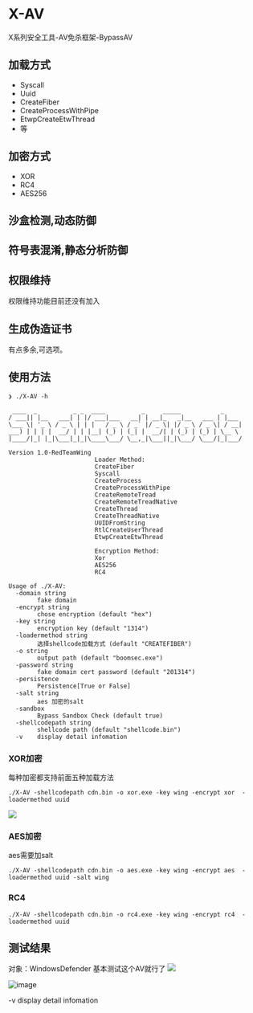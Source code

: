 # X-AV
X系列安全工具-AV免杀框架-BypassAV


## 加载方式
- Syscall
- Uuid
- CreateFiber
- CreateProcessWithPipe
- EtwpCreateEtwThread
- 等

## 加密方式
- XOR
- RC4
- AES256

## 沙盒检测,动态防御

## 符号表混淆,静态分析防御


## 权限维持
权限维持功能目前还没有加入
## 生成伪造证书
有点多余,可选项。
## 使用方法

```
❯ ./X-AV -h

 ____  _          _ _  ____          _     _____           _
/ ___|| |__   ___| | |/ ___|___   __| | __|_   _|__   ___ | |___
\___ \| '_ \ / _ \ | | |   / _ \ / _` |/ _ \| |/ _ \ / _ \| / __|
___) | | | |  __/ | | |__| (_) | (_| |  __/| | (_) | (_) | \__ \
|____/|_| |_|\___|_|_|\____\___/ \__,_|\___||_|\___/ \___/|_|___/

Version 1.0-RedTeamWing
						Loader Method:
						CreateFiber
						Syscall
						CreateProcess
						CreateProcessWithPipe
						CreateRemoteTread
						CreateRemoteTreadNative
						CreateThread
						CreateThreadNative
						UUIDFromString
						RtlCreateUserThread
						EtwpCreateEtwThread

						Encryption Method:
						Xor
						AES256
						RC4

Usage of ./X-AV:
  -domain string
    	fake domain
  -encrypt string
    	chose encryption (default "hex")
  -key string
    	encryption key (default "1314")
  -loadermethod string
    	选择shellcode加载方式 (default "CREATEFIBER")
  -o string
    	output path (default "boomsec.exe")
  -password string
    	fake domain cert password (default "201314")
  -persistence
    	Persistence[True or False]
  -salt string
    	aes 加密的salt
  -sandbox
    	Bypass Sandbox Check (default true)
  -shellcodepath string
    	shellcode path (default "shellcode.bin")
  -v	display detail infomation
  ```
  
 ### XOR加密
  每种加密都支持前面五种加载方法
```
./X-AV -shellcodepath cdn.bin -o xor.exe -key wing -encrypt xor  -loadermethod uuid
```
![](https://i.loli.net/2021/05/14/2HfmgtLoRdKiWkG.png)
 ### AES加密
 aes需要加salt
```
./X-AV -shellcodepath cdn.bin -o aes.exe -key wing -encrypt aes  -loadermethod uuid -salt wing
```
### RC4
```
./X-AV -shellcodepath cdn.bin -o rc4.exe -key wing -encrypt rc4  -loadermethod uuid
```

## 测试结果
对象：WindowsDefender
基本测试这个AV就行了
![](https://i.loli.net/2021/05/14/Q8RvafxMIFKGXWU.png)

![image](https://user-images.githubusercontent.com/25416365/118236750-0ded1700-b4c9-11eb-8e63-1b92b6f668b5.png)

  -v	display detail infomation
